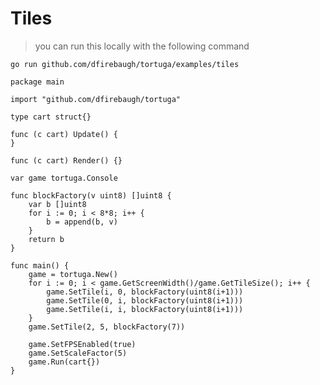 # Tiles

> you can run this locally with the following command

```
go run github.com/dfirebaugh/tortuga/examples/tiles
```
<wasm-view height=400 width=530 src="tiles.wasm"></wasm-view>


```golang
package main

import "github.com/dfirebaugh/tortuga"

type cart struct{}

func (c cart) Update() {
}

func (c cart) Render() {}

var game tortuga.Console

func blockFactory(v uint8) []uint8 {
	var b []uint8
	for i := 0; i < 8*8; i++ {
		b = append(b, v)
	}
	return b
}

func main() {
	game = tortuga.New()
	for i := 0; i < game.GetScreenWidth()/game.GetTileSize(); i++ {
		game.SetTile(i, 0, blockFactory(uint8(i+1)))
		game.SetTile(0, i, blockFactory(uint8(i+1)))
		game.SetTile(i, i, blockFactory(uint8(i+1)))
	}
	game.SetTile(2, 5, blockFactory(7))

	game.SetFPSEnabled(true)
	game.SetScaleFactor(5)
	game.Run(cart{})
}
```
